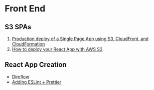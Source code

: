 # Front End

## S3 SPAs

1. [Production deploy of a Single Page App using S3, CloudFront, and CloudFormation](https://medium.com/@joecrobak/production-deploy-of-a-single-page-app-using-s3-and-cloudfront-d4aa2d170aa3)
1. [How to deploy your React App with AWS S3](https://medium.com/dailyjs/a-guide-to-deploying-your-react-app-with-aws-s3-including-https-a-custom-domain-a-cdn-and-58245251f081)

## React App Creation

- [Direflow](https://direflow.io/)
- [Adding ESLint + Prettier](https://www.robertcooper.me/using-eslint-and-prettier-in-a-typescript-project)
